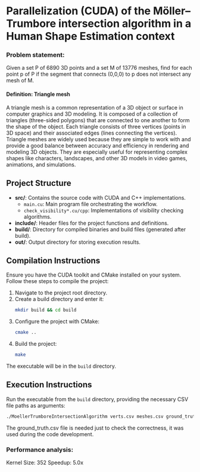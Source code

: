# Parallelization (CUDA) of the Möller–Trumbore intersection algorithm in a Human Shape Estimation context

### Problem statement:
Given a set P of 6890 3D points and a set M of 13776 meshes, find for each point p of P if the segment that connects (0,0,0) to p does not intersect any mesh of M.

#### Definition: Triangle mesh
A triangle mesh is a common representation of a 3D object or surface in computer graphics and 3D modeling. It is composed of a collection of triangles (three-sided polygons) that are connected to one another to form the shape of the object. Each triangle consists of three vertices (points in 3D space) and their associated edges (lines connecting the vertices). Triangle meshes are widely used because they are simple to work with and provide a good balance between accuracy and efficiency in rendering and modeling 3D objects. They are especially useful for representing complex shapes like characters, landscapes, and other 3D models in video games, animations, and simulations.

## Project Structure

- **src/**: Contains the source code with CUDA and C++ implementations.
    - `main.cu`: Main program file orchestrating the workflow.
    - `check_visibility*.cu/cpp`: Implementations of visibility checking algorithms.
- **include/**: Header files for the project functions and definitions.
- **build/**: Directory for compiled binaries and build files (generated after build).
- **out/**: Output directory for storing execution results.

## Compilation Instructions

Ensure you have the CUDA toolkit and CMake installed on your system. Follow these steps to compile the project:

1. Navigate to the project root directory.
2. Create a build directory and enter it:
   ```bash
   mkdir build && cd build
   ```
3. Configure the project with CMake:
   ```bash
   cmake ..
   ```
4. Build the project:
   ```bash
   make
   ```

The executable will be in the `build` directory.

## Execution Instructions

Run the executable from the `build` directory, providing the necessary CSV file paths as arguments:

```bash
./MoellerTrumboreIntersectionAlgorithm verts.csv meshes.csv ground_truth.csv

```

The ground_truth.csv file is needed just to check the correctness, it was used during the code development.

### Performance analysis:
Kernel Size: 352
Speedup: 5.0x
